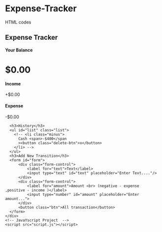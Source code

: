 # Expense-Tracker
HTML codes
<!DOCTYPE html>
<html lang="en">
  <head>
    <meta charset="UTF-8" />
    <meta
      name="viewport"
      content="width=device-width, initial-scale=1.0"
    />
    <title>Expense Tracker</title>
    <link rel="stylesheet" href="style.css" />
  </head>
  <body>
    <h2>Expense Tracker</h2>
    <div class="container">
      <h4>Your Balance</h4>
      <h1 id="balance">$0.00</h1>
      <div class="inc-exp-container">
        <div>
          <h4>Income</h4>
          <p id="money-plus" class="money-plus">
            +$0.00
          </p>
        </div>
        <div>
          <h4>Expense</h4>
          <p id="money-minus" class="money-minus">
            -$0.00
          </p>
        </div>
      </div>

      <h3>History</h3>
      <ul id="list" class="list">
        <!-- <li class="minus">
          Cash <span>-$400</span
          ><button class="delete-btn">x</button>
        </li> -->
      </ul>
      <h3>Add New Transition</h3>
      <form id="form">
          <div class="form-control">
              <label for="text">Text</label>
              <input type="text" id="text" placeholder="Enter Text...."/>
          </div>
          <div class="form-control">
              <label for="amount">Amount <br> (negative - expense ,positive - income )</label>
              <input type="number" id="amount" placeholder="Enter amount..."> 
          </div>
          <button class="btn">All transaction</button>
      </form>
    </div>
    <!-- JavaYscript Project  -->
    <script src="script.js"></script>
  </body>
</html>
